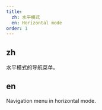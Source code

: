```yaml
---
title:
  zh: 水平模式
  en: Horizontal mode
order: 1
---
```


## zh

水平模式的导航菜单。

## en

Navigation menu in horizontal mode.
